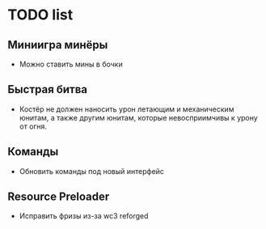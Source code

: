 # TODO list

## Миниигра минёры

- Можно ставить мины в бочки

## Быстрая битва

- Костёр не должен наносить урон летающим и механическим юнитам, а также другим юнитам, которые невосприимчивы к урону от огня.

## Команды

- Обновить команды под новый интерфейс

## Resource Preloader

- Исправить фризы из-за wc3 reforged
